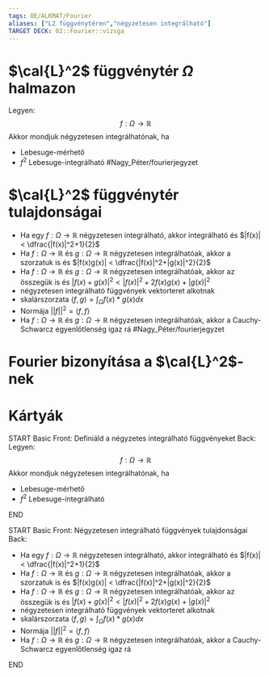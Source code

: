 ```yaml
---
tags: OE/ALKMAT/Fourier 
aliases: ["L2 függvénytéren","négyzetesen integrálható"]
TARGET DECK: 02::Fourier::vizsga
---
```

# $\cal{L}^2$  függvénytér $\Omega$ halmazon
Legyen:
$$f:\Omega \to \mathbb{R}$$ Akkor mondjuk négyzetesen integrálhatónak, ha
- Lebesuge-mérhető
- $f^2$ Lebesuge-integrálható
#Nagy_Péter/fourierjegyzet
# $\cal{L}^2$  függvénytér tulajdonságai
- Ha egy $f: \Omega \to \mathbb{R}$ négyzetesen integrálható, akkor integrálható és $|f(x)| < \dfrac{|f(x)|^2+1}{2}$
- Ha $f: \Omega \to \mathbb{R}$ és $g: \Omega \to \mathbb{R}$ négyzetesen integrálhatóak, akkor a szorzatuk is és $|f(x)g(x)| < \dfrac{|f(x)|^2+|g(x)|^2}{2}$
- Ha $f: \Omega \to \mathbb{R}$ és $g: \Omega \to \mathbb{R}$ négyzetesen integrálhatóak, akkor az összegük is és $|f(x)+g(x)|^2 < |f(x)|^2 + 2f(x)g(x) + |g(x)|^2$
- négyzetesen integrálható függvények vektorteret alkotnak
- skalárszorzata $\langle f, g \rangle = \int_\Omega f(x)*g(x)dx$
- Normája $||f||^2 = \langle f, f \rangle$
- Ha $f: \Omega \to \mathbb{R}$ és $g: \Omega \to \mathbb{R}$ négyzetesen integrálhatóak, akkor a Cauchy-Schwarcz egyenlőtlenség igaz rá
#Nagy_Péter/fourierjegyzet 
# Fourier bizonyítása a $\cal{L}^2$-nek

# Kártyák
START
Basic
Front:
Definiáld a négyzetes integrálható függvényeket
Back:
Legyen:
$$f:\Omega \to \mathbb{R}$$ Akkor mondjuk négyzetesen integrálhatónak, ha
- Lebesuge-mérhető
- $f^2$ Lebesuge-integrálható
<!--ID: 1685830021248-->
END

START
Basic
Front:
Négyzetesen integrálható függvények tulajdonságai
Back:
- Ha egy $f: \Omega \to \mathbb{R}$ négyzetesen integrálható, akkor integrálható és $|f(x)| < \dfrac{|f(x)|^2+1}{2}$
- Ha $f: \Omega \to \mathbb{R}$ és $g: \Omega \to \mathbb{R}$ négyzetesen integrálhatóak, akkor a szorzatuk is és $|f(x)g(x)| < \dfrac{|f(x)|^2+|g(x)|^2}{2}$
- Ha $f: \Omega \to \mathbb{R}$ és $g: \Omega \to \mathbb{R}$ négyzetesen integrálhatóak, akkor az összegük is és $|f(x)+g(x)|^2 < |f(x)|^2 + 2f(x)g(x) + |g(x)|^2$
- négyzetesen integrálható függvények vektorteret alkotnak
- skalárszorzata $\langle f, g \rangle = \int_\Omega f(x)*g(x)dx$
- Normája $||f||^2 = \langle f, f \rangle$
- Ha $f: \Omega \to \mathbb{R}$ és $g: \Omega \to \mathbb{R}$ négyzetesen integrálhatóak, akkor a Cauchy-Schwarcz egyenlőtlenség igaz rá
<!--ID: 1685830021253-->
END